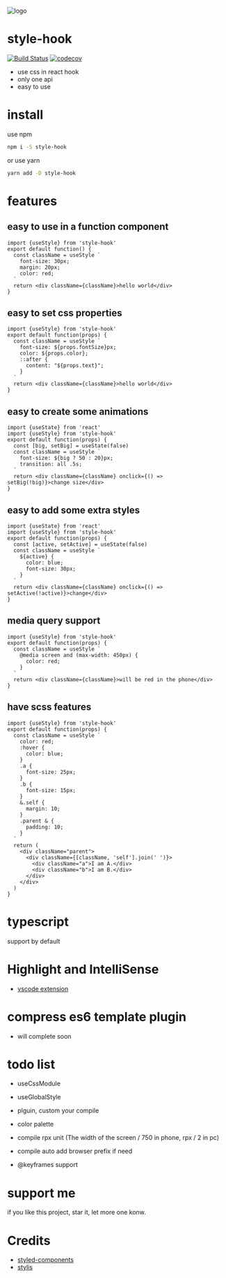 ![logo](https://avatars1.githubusercontent.com/u/54980825?s=200&v=4)

# style-hook

[![Build Status](https://www.travis-ci.org/style-hook/style-hook.svg?branch=master)](https://www.travis-ci.org/style-hook/style-hook)
[![codecov](https://codecov.io/gh/style-hook/style-hook/branch/master/graph/badge.svg)](https://codecov.io/gh/style-hook/style-hook)

* use css in react hook
* only one api
* easy to use

# install
use npm
```bash
npm i -S style-hook
```
or use yarn
```bash
yarn add -D style-hook
```

# features
## easy to use in a function component
``` tsx
import {useStyle} from 'style-hook'
export default function() {
  const className = useStyle `
    font-size: 30px;
    margin: 20px;
    color: red;
  `
  return <div className={className}>hello world</div>
}
```
## easy to set css properties
``` tsx
import {useStyle} from 'style-hook'
export default function(props) {
  const className = useStyle `
    font-size: ${props.fontSize}px;
    color: ${props.color};
    ::after {
      content: "${props.text}";
    }
  `
  return <div className={className}>hello world</div>
}
```
## easy to create some animations
``` tsx
import {useState} from 'react'
import {useStyle} from 'style-hook'
export default function(props) {
  const [big, setBig] = useState(false)
  const className = useStyle `
    font-size: ${big ? 50 : 20}px;
    transition: all .5s;
  `
  return <div className={className} onclick={() => setBig(!big)}>change size</div>
}
```
## easy to add some extra styles
``` tsx
import {useState} from 'react'
import {useStyle} from 'style-hook'
export default function(props) {
  const [active, setActive] = useState(false)
  const className = useStyle `
    ${active} {
      color: blue;
      font-size: 30px;
    }
  `
  return <div className={className} onclick={() => setActive(!active)}>change</div>
}
```
## media query support
```tsx
import {useStyle} from 'style-hook'
export default function(props) {
  const className = useStyle `
    @media screen and (max-width: 450px) {
      color: red;
    }
  `
  return <div className={className}>will be red in the phone</div>
}
```
## have scss features
``` tsx
import {useStyle} from 'style-hook'
export default function(props) {
  const className = useStyle `
    color: red;
    :hover {
      color: blue;
    }
    .a {
      font-size: 25px;
    }
    .b {
      font-size: 15px;
    }
    &.self {
      margin: 10;
    }
    .parent & {
      padding: 10;
    }
  `
  return (
    <div className="parent">
      <div className={[className, 'self'].join(' ')}>
        <div className="a">I am A.</div>
        <div className="b">I am B.</div>
      </div>
    </div>
  )
}
```

# typescript
support by default

# Highlight and IntelliSense
* [vscode extension](https://marketplace.visualstudio.com/items?itemName=coppy.style-hook)

# compress es6 template plugin
* will complete soon

# todo list
* useCssModule
* useGlobalStyle

* plguin, custom your compile
* color palette

* compile rpx unit (The width of the screen / 750 in phone, rpx / 2 in pc)
* compile auto add browser prefix if need
- @keyframes support

# support me
if you like this project, star it, let more one konw.

# Credits
* [styled-components](https://github.com/styled-components/styled-components)
* [stylis](https://github.com/thysultan/stylis.js)
